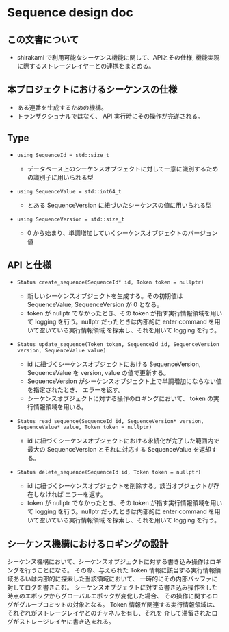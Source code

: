 # Sequence design doc

## この文書について

* shirakami で利用可能なシーケンス機能に関して、APIとその仕様, 機能実現に際するストレージレイヤーとの連携をまとめる。

## 本プロジェクトにおけるシーケンスの仕様

* ある連番を生成するための機構。
* トランザクショナルではなく、 API 実行時にその操作が完遂される。

## Type

* `using SequenceId = std::size_t`
  + データベース上のシーケンスオブジェクトに対して一意に識別するための識別子に用いられる型

* `using SequenceValue = std::int64_t`
  + とある SequenceVersion に紐づいたシーケンスの値に用いられる型

* `using SequenceVersion = std::size_t`
  + 0 から始まり、単調増加していくシーケンスオブジェクトのバージョン値

## API と仕様

* `Status create_sequence(SequenceId* id, Token token = nullptr)`
  - 新しいシーケンスオブジェクトを生成する。その初期値は SequenceValue, 
  SequenceVersion が 0 となる。
  - token が nullptr でなかったとき、その token が指す実行情報領域を用いて logging 
  を行う。nullptr だったときは内部的に enter command を用いて空いている実行情報領域
  を探索し、それを用いて logging を行う。

* `Status update_sequence(Token token, SequenceId id, SequenceVersion version, SequenceValue value)`
  - id に紐づくシーケンスオブジェクトにおける SequenceVersion, SequenceValue を
  version, value の値で更新する。
  - SequenceVersion がシーケンスオブジェクト上で単調増加にならない値を指定されたとき、
  エラーを返す。
  - シーケンスオブジェクトに対する操作のロギングにおいて、 token の実行情報領域を用いる。

* `Status read_sequence(SequenceId id, SequenceVersion* version, SequenceValue* value, Token token = nullptr)`
  - id に紐づくシーケンスオブジェクトにおける永続化が完了した範囲内で最大の 
  SequenceVersion とそれに対応する SequenceValue を返却する。

* `Status delete_sequence(SequenceId id, Token token = nullptr)`
  - id に紐づくシーケンスオブジェクトを削除する。該当オブジェクトが存在しなければ
  エラーを返す。
  - token が nullptr でなかったとき、その token が指す実行情報領域を用いて logging 
  を行う。nullptr だったときは内部的に enter command を用いて空いている実行情報領域
  を探索し、それを用いて logging を行う。

## シーケンス機構におけるロギングの設計
シーケンス機構において、シーケンスオブジェクトに対する書き込み操作はロギングを行うことになる。
その際、与えられた Token 情報に該当する実行情報領域あるいは内部的に探索した当該領域において、
一時的にその内部バッファに対してログを書きこむ。
シーケンスオブジェクトに対する書き込み操作をした時点のエポックからグローバルエポックが変化した場合、
その操作に関するログがグループコミットの対象となる。
Token 情報が関連する実行情報領域は、それぞれがストレージレイヤとのチャネルを有し、それを
介して滞留されたログがストレージレイヤに書き込まれる。